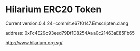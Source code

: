 # Hilarium ERC20 Token
Current version:0.4.24+commit.e67f0147.Emscripten.clang

address: 0xFc4E29c93eed79Df1D8254Aaa0c21463aE85Fb65  

http://www.hilarium.org.sg/
